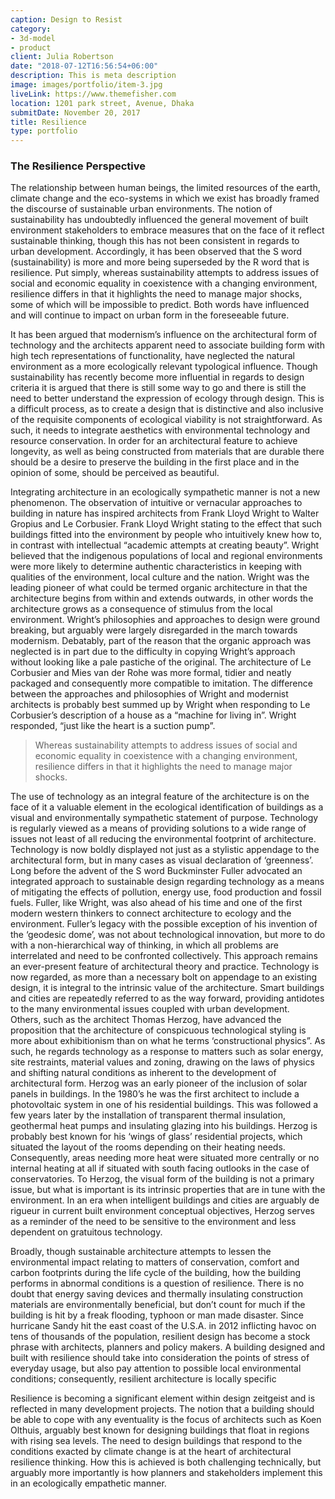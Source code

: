 ```yaml
---
caption: Design to Resist
category:
- 3d-model
- product
client: Julia Robertson
date: "2018-07-12T16:56:54+06:00"
description: This is meta description
image: images/portfolio/item-3.jpg
liveLink: https://www.themefisher.com
location: 1201 park street, Avenue, Dhaka
submitDate: November 20, 2017
title: Resilience
type: portfolio
---
```

### The Resilience Perspective

The relationship between human beings, the limited resources of the earth, climate change and the eco-systems in which we exist has broadly framed the discourse of sustainable urban environments. The notion of sustainability has undoubtedly influenced the general movement of built environment stakeholders to embrace measures that on the face of it reflect sustainable thinking, though this has not been consistent in regards to urban development. Accordingly, it has been observed that the S word (sustainability) is more and more being superseded by the R word that is resilience.  Put simply, whereas sustainability attempts to address issues of social and economic equality in coexistence with a changing environment, resilience differs in that it highlights the need to manage major shocks, some of which will be impossible to predict. Both words have influenced and will continue to impact on urban form in the foreseeable future.

It has been argued that modernism’s influence on the architectural form of technology and the architects apparent need to associate building form with high tech representations of functionality, have neglected the natural environment as a more ecologically relevant typological influence. Though sustainability has recently become more influential in regards to design criteria it is argued that there is still some way to go and there is still the need to better understand the expression of ecology through design. This is a difficult process, as to create a design that is distinctive and also inclusive of the requisite components of ecological viability is not straightforward. As such, it needs to integrate aesthetics with environmental technology and resource conservation. In order for an architectural feature to achieve longevity, as well as being constructed from materials that are durable there should be a desire to preserve the building in the first place and in the opinion of some, should be perceived as beautiful.

Integrating architecture in an ecologically sympathetic manner is not a new phenomenon.  The observation of intuitive or vernacular approaches to building in nature has inspired architects from Frank Lloyd Wright to Walter Gropius and Le Corbusier.  Frank Lloyd Wright stating to the effect that such buildings fitted into the environment by people who intuitively knew how to, in contrast with intellectual “academic attempts at creating beauty”. Wright believed that the indigenous populations of local and regional environments were more likely to determine authentic characteristics in keeping with qualities of the environment, local culture and the nation. Wright was the leading pioneer of what could be termed organic architecture in that the architecture begins from within and extends outwards, in other words the architecture grows as a consequence of stimulus from the local environment. Wright’s philosophies and approaches to design were ground breaking, but arguably were largely disregarded in the march towards modernism. Debatably, part of the reason that the organic approach was neglected is in part due to the difficulty in copying Wright’s approach without looking like a pale pastiche of the original. The architecture of Le Corbusier and Mies van der Rohe was more formal, tidier and neatly packaged and consequently more compatible to imitation. The difference between the approaches and philosophies of Wright and modernist architects is probably best summed up by Wright when responding to Le Corbusier’s description of a house as a “machine for living in”. Wright responded, “just like the heart is a suction pump”.


> Whereas sustainability attempts to address issues of social and economic equality in coexistence with a changing environment, resilience differs in that it highlights the need to manage major shocks.

The use of technology as an integral feature of the architecture is on the face of it a valuable element in the ecological identification of buildings as a visual and environmentally sympathetic statement of purpose. Technology is regularly viewed as a means of providing solutions to a wide range of issues not least of all reducing the environmental footprint of architecture. Technology is now boldly displayed not just as a stylistic appendage to the architectural form, but in many cases as visual declaration of ‘greenness’.  Long before the advent of the S word Buckminster Fuller advocated an integrated approach to sustainable design regarding technology as a means of mitigating the effects of pollution, energy use, food production and fossil fuels. Fuller, like Wright, was also ahead of his time and one of the first modern western thinkers to connect architecture to ecology and the environment. Fuller’s legacy with the possible exception of his invention of the ‘geodesic dome’, was not about technological innovation, but more to do with a non-hierarchical way of thinking, in which all problems are interrelated and need to be confronted collectively.  This approach remains an ever-present feature of architectural theory and practice. Technology is now regarded, as more than a necessary bolt on appendage to an existing design, it is integral to the intrinsic value of the architecture. Smart buildings and cities are repeatedly referred to as the way forward, providing antidotes to the many environmental issues coupled with urban development.  
Others, such as the architect Thomas Herzog, have advanced the proposition that the architecture of conspicuous technological styling is more about exhibitionism than on what he terms ‘constructional physics”. As such, he regards technology as a response to matters such as solar energy, site restraints, material values and zoning, drawing on the laws of physics and shifting natural conditions as inherent to the development of architectural form. Herzog was an early pioneer of the inclusion of solar panels in buildings. In the 1980’s he was the first architect to include a photovoltaic system in one of his residential buildings. This was followed a few years later by the installation of transparent thermal insulation, geothermal heat pumps and insulating glazing into his buildings. Herzog is probably best known for his ‘wings of glass’ residential projects, which situated the layout of the rooms depending on their heating needs. Consequently, areas needing more heat were situated more centrally or no internal heating at all if situated with south facing outlooks in the case of conservatories. To Herzog, the visual form of the building is not a primary issue, but what is important is its intrinsic properties that are in tune with the environment. In an era when intelligent buildings and cities are arguably de rigueur in current built environment conceptual objectives, Herzog serves as a reminder of the need to be sensitive to the environment and less dependent on gratuitous technology.

Broadly, though sustainable architecture attempts to lessen the environmental impact relating to matters of conservation, comfort and carbon footprints during the life cycle of the building, how the building performs in abnormal conditions is a question of resilience. There is no doubt that energy saving devices and thermally insulating construction materials are environmentally beneficial, but don’t count for much if the building is hit by a freak flooding, typhoon or man made disaster. Since hurricane Sandy hit the east coast of the U.S.A. in 2012 inflicting havoc on tens of thousands of the population, resilient design has become a stock phrase with architects, planners and policy makers. A building designed and built with resilience should take into consideration the points of stress of everyday usage, but also pay attention to possible local environmental conditions; consequently, resilient architecture is locally specific

Resilience is becoming a significant element within design zeitgeist and is reflected in many development projects. The notion that a building should be able to cope with any eventuality is the focus of architects such as Koen Olthuis, arguably best known for designing buildings that float in regions with rising sea levels. The need to design buildings that respond to the conditions exacted by climate change is at the heart of architectural resilience thinking. How this is achieved is both challenging technically, but arguably more importantly is how planners and stakeholders implement this in an ecologically empathetic manner.


